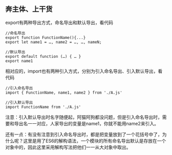 ## 奔主体、上干货

export有两种导出方式，命名导出和默认导出，看代码

```
//命名导出
export function FunctionName(){...}
export let name1 = …, name2 = …, …, nameN;

//默认导出
export default function (…) { … }
export name1
```

相对应的，import也有两种引入方式，分别为引入命名导出、引入默认导出，看代码

```
//引入命名导出
import { FunctionName, name1, name2 } from './A.js'

//引入默认导出
import FunctionName from './A.js'
```

注意：引入默认导出时名字随便起，阿猫阿狗都没问题，但是引入命名导出时，需要和导出名一一对应，人家导出的变量是name1，你就不能用name2来引入。

还有一点：有没有注意到引入命名导出时，都是把变量放到了一个花括号中了，为什么呢？这里是用了ES6的解构语法，一个模块的所有命名导出默认是存放在一个对象中的，因此这里采用解构写法把他们一一从大对象中取出。











